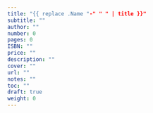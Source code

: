 ```yaml
---
title: "{{ replace .Name "-" " " | title }}"
subtitle: ""
author: ""
number: 0
pages: 0
ISBN: ""
price: ""
description: ""
cover: ""
url: ""
notes: ""
toc: ""
draft: true
weight: 0
---
```


